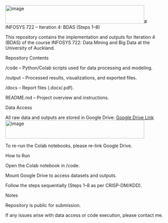 <img width="432" height="57" alt="image" src="https://github.com/user-attachments/assets/dcf88b6c-2e14-46f9-a913-abf41ae6679d" /># INFOSYS 722 – Iteration 4: BDAS (Steps 1–8)

This repository contains the implementation and outputs for Iteration 4 (BDAS) of the course INFOSYS 722: Data Mining and Big Data at the University of Auckland.

Repository Contents

/code – Python/Colab scripts used for data processing and modeling.

/output – Processed results, visualizations, and exported files.

/docs – Report files (.docx/.pdf).

README.md – Project overview and instructions.

Data Access

All raw data and outputs are stored in Google Drive:
[Google Drive Link
](https://drive.google.com/drive/folders/1da5S3aP8MfWAn0uSTsWdKbAr_VB6WDUR?usp=drive_link)<img width="432" height="57" alt="image" src="https://github.com/user-attachments/assets/cadf78d8-4b3f-4d49-9ec8-4627e854dba9" />

To re-run the Colab notebooks, please re-link Google Drive.

How to Run

Open the Colab notebook in /code.

Mount Google Drive to access datasets and outputs.

Follow the steps sequentially (Steps 1–8 as per CRISP-DM/KDD).

Notes

Repository is public for submission.

If any issues arise with data access or code execution, please contact me.
